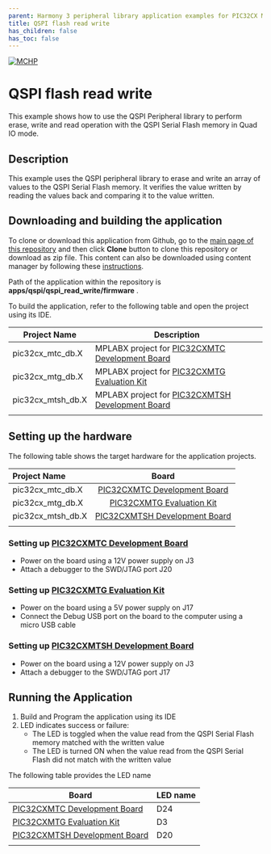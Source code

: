 ```yaml
---
parent: Harmony 3 peripheral library application examples for PIC32CX MT family
title: QSPI flash read write 
has_children: false
has_toc: false
---
```


[![MCHP](https://www.microchip.com/ResourcePackages/Microchip/assets/dist/images/logo.png)](https://www.microchip.com)

# QSPI flash read write

This example shows how to use the QSPI Peripheral library to perform erase, write and read operation with the QSPI Serial Flash memory in Quad IO mode.

## Description

This example uses the QSPI peripheral library to erase and write an array of values to the QSPI Serial Flash memory. It verifies the value written by reading the values back and comparing it to the value written.

## Downloading and building the application

To clone or download this application from Github, go to the [main page of this repository](https://github.com/Microchip-MPLAB-Harmony/csp_apps_pic32cx_mt) and then click **Clone** button to clone this repository or download as zip file.
This content can also be downloaded using content manager by following these [instructions](https://github.com/Microchip-MPLAB-Harmony/contentmanager/wiki).

Path of the application within the repository is **apps/qspi/qspi_read_write/firmware** .

To build the application, refer to the following table and open the project using its IDE.

| Project Name      | Description                                    |
| ----------------- | ---------------------------------------------- |
| pic32cx_mtc_db.X | MPLABX project for [PIC32CXMTC Development Board](https://www.microchip.com/en-us/development-tool/EV58E84A) |
| pic32cx_mtg_db.X | MPLABX project for [PIC32CXMTG Evaluation Kit](https://www.microchip.com/en-us/development-tool/EV11K09A) |
| pic32cx_mtsh_db.X | MPLABX project for [PIC32CXMTSH Development Board](https://www.microchip.com/en-us/development-tool/PIC32CXMTSH-DB) |
|||

## Setting up the hardware

The following table shows the target hardware for the application projects.

| Project Name| Board|
|:---------|:---------:|
| pic32cx_mtc_db.X | [PIC32CXMTC Development Board](https://www.microchip.com/en-us/development-tool/EV58E84A) |
| pic32cx_mtg_db.X | [PIC32CXMTG Evaluation Kit](https://www.microchip.com/en-us/development-tool/EV11K09A) |
| pic32cx_mtsh_db.X| [PIC32CXMTSH Development Board](https://www.microchip.com/en-us/development-tool/PIC32CXMTSH-DB) |
||

### Setting up [PIC32CXMTC Development Board](https://www.microchip.com/en-us/development-tool/EV58E84A)

- Power on the board using a 12V power supply on J3
- Attach a debugger to the SWD/JTAG port J20

### Setting up [PIC32CXMTG Evaluation Kit](https://www.microchip.com/en-us/development-tool/EV11K09A)

- Power on the board using a 5V power supply on J17
- Connect the Debug USB port on the board to the computer using a micro USB cable

### Setting up [PIC32CXMTSH Development Board](https://www.microchip.com/en-us/development-tool/PIC32CXMTSH-DB)

- Power on the board using a 12V power supply on J3
- Attach a debugger to the SWD/JTAG port J17

## Running the Application

1. Build and Program the application using its IDE
2. LED indicates success or failure:
    - The LED is toggled when the value read from the QSPI Serial Flash memory matched with the written value
    - The LED is turned ON when the value read from the QSPI Serial Flash did not match with the written value

The following table provides the LED name

| Board      | LED name |
| ----------------- | ---------------------------------------------- |
| [PIC32CXMTC Development Board](https://www.microchip.com/en-us/development-tool/EV58E84A)  | D24 |
| [PIC32CXMTG Evaluation Kit](https://www.microchip.com/en-us/development-tool/EV11K09A)  | D3 |
| [PIC32CXMTSH Development Board](https://www.microchip.com/en-us/development-tool/PIC32CXMTSH-DB)  | D20 |
|||